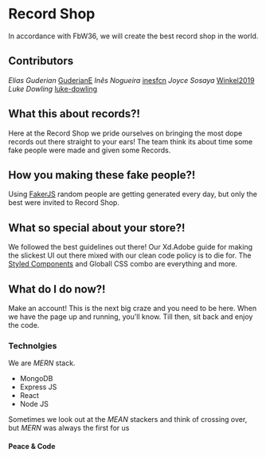 # Record Shop
In accordance with FbW36, we will create the best record shop in the world.

## Contributors
_Elias Guderian_ [GuderianE](https://github.com/GuderianE)
_Inês Nogueira_ [inesfcn](https://github.com/inesfcn)
_Joyce Sosaya_ [Winkel2019](https://github.com/Winkel2019)
_Luke Dowling_ [luke-dowling](https://github.com/luke-dowling)

## What this about records?!
Here at the Record Shop we pride ourselves on bringing the most dope records out there straight to your ears! The team think its about time some fake people were made and given some Records.

## How you making these fake people?!
Using [FakerJS](http://marak.github.io/faker.js/) random people are getting generated every day, but only the best were invited to Record Shop.

## What so special about your store?!
We followed the best guidelines out there! Our Xd.Adobe guide for making the slickest UI out there mixed with our clean code policy is to die for. The [Styled Components](https://styled-components.com/) and Globall CSS combo are everything and more.

## What do I do now?!
Make an account! This is the next big craze and you need to be here. When we have the page up and running, you'll know. Till then, sit back and enjoy the code.

### Technolgies 
We are _MERN_ stack. 
- MongoDB
- Express JS
- React
- Node JS

Sometimes we look out at the _MEAN_ stackers and think of crossing over, but _MERN_ was always the first for us

#### Peace & Code
